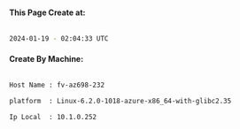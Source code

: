 
   
#### This Page Create at:

```bash

2024-01-19 - 02:04:33 UTC

```

#### Create By Machine:

```bash

Host Name : fv-az698-232

platform  : Linux-6.2.0-1018-azure-x86_64-with-glibc2.35

Ip Local  : 10.1.0.252

```

